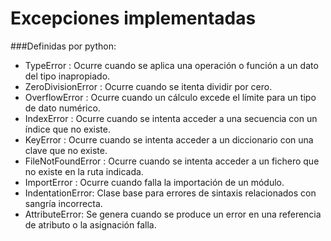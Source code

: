 # Excepciones implementadas



###Definidas por python:

- TypeError : 
Ocurre cuando se aplica una operación o función a un dato del tipo inapropiado.
- ZeroDivisionError : 
Ocurre cuando se itenta dividir por cero.
- OverflowError : 
Ocurre cuando un cálculo excede el límite para un tipo de dato numérico.
- IndexError : 
Ocurre cuando se intenta acceder a una secuencia con un índice que no existe.
- KeyError : 
Ocurre cuando se intenta acceder a un diccionario con una clave que no existe.
- FileNotFoundError : 
Ocurre cuando se intenta acceder a un fichero que no existe en la ruta indicada.
- ImportError : 
Ocurre cuando falla la importación de un módulo.
- IndentationError:
Clase base para errores de sintaxis relacionados con sangría incorrecta.
- AttributeError:
Se genera cuando se produce un error en una referencia de atributo o la asignación falla. 
